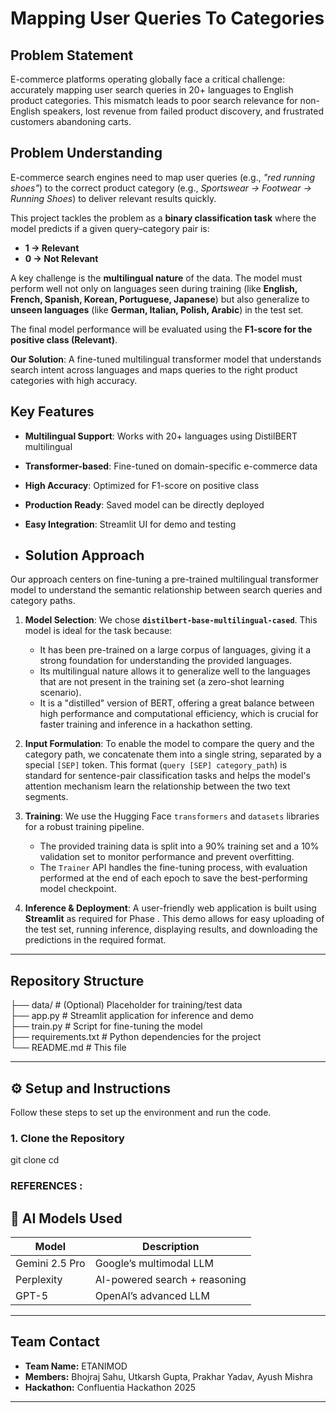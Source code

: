 # Mapping User Queries To Categories

## Problem Statement

E-commerce platforms operating globally face a critical challenge: accurately mapping user search queries in 20+ languages to English product categories. This mismatch leads to poor search relevance for non-English speakers, lost revenue from failed product discovery, and frustrated customers abandoning carts.

## Problem Understanding  

E-commerce search engines need to map user queries (e.g., *"red running shoes"*) to the correct product category (e.g., *Sportswear → Footwear → Running Shoes*) to deliver relevant results quickly.  

This project tackles the problem as a **binary classification task** where the model predicts if a given query–category pair is:  
- **1 → Relevant**  
- **0 → Not Relevant**  

A key challenge is the **multilingual nature** of the data. The model must perform well not only on languages seen during training (like **English, French, Spanish, Korean, Portuguese, Japanese**) but also generalize to **unseen languages** (like **German, Italian, Polish, Arabic**) in the test set.  

The final model performance will be evaluated using the **F1-score for the positive class (Relevant)**.  


**Our Solution**: A fine-tuned multilingual transformer model that understands search intent across languages and maps queries to the right product categories with high accuracy.

## Key Features

- **Multilingual Support**: Works with 20+ languages using DistilBERT multilingual
- **Transformer-based**: Fine-tuned on domain-specific e-commerce data
- **High Accuracy**: Optimized for F1-score on positive class
- **Production Ready**: Saved model can be directly deployed
- **Easy Integration**: Streamlit UI for demo and testing  


- ## Solution Approach

Our approach centers on fine-tuning a pre-trained multilingual transformer model to understand the semantic relationship between search queries and category paths.

1.  **Model Selection**: We chose **`distilbert-base-multilingual-cased`**. This model is ideal for the task because:
    * It has been pre-trained on a large corpus of languages, giving it a strong foundation for understanding the provided languages.
    * Its multilingual nature allows it to generalize well to the languages that are not present in the training set (a zero-shot learning scenario).
    * It is a "distilled" version of BERT, offering a great balance between high performance and computational efficiency, which is crucial for faster training and inference in a hackathon setting.

2.  **Input Formulation**: To enable the model to compare the query and the category path, we concatenate them into a single string, separated by a special `[SEP]` token. This format (`query [SEP] category_path`) is standard for sentence-pair classification tasks and helps the model's attention mechanism learn the relationship between the two text segments.

3.  **Training**: We use the Hugging Face `transformers` and `datasets` libraries for a robust training pipeline.
    * The provided training data is split into a 90% training set and a 10% validation set to monitor performance and prevent overfitting.
    * The `Trainer` API handles the fine-tuning process, with evaluation performed at the end of each epoch to save the best-performing model checkpoint.

4.  **Inference & Deployment**: A user-friendly web application is built using **Streamlit** as required for Phase . This demo allows for easy uploading of the test set, running inference, displaying results, and downloading the predictions in the required format.

---

## Repository Structure 
├── data/ # (Optional) Placeholder for training/test data  
├── app.py # Streamlit application for inference and demo  
├── train.py # Script for fine-tuning the model  
├── requirements.txt # Python dependencies for the project  
└── README.md # This file  


---

## ⚙️ Setup and Instructions

Follow these steps to set up the environment and run the code.

### 1. Clone the Repository
git clone <your-repo-url>
cd <your-repo-name>

### REFERENCES :
## 🤖 AI Models Used

| Model            | Description                   |
|------------------|-------------------------------|
| Gemini 2.5 Pro   | Google’s multimodal LLM       |
| Perplexity       | AI-powered search + reasoning |
| GPT-5            | OpenAI’s advanced LLM         |


















---

##  Team Contact

* **Team Name:** ETANIMOD
* **Members:** Bhojraj Sahu, Utkarsh Gupta, Prakhar Yadav, Ayush Mishra
* **Hackathon:** Confluentia Hackathon 2025

---
